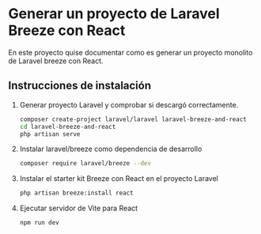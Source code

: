 # Generar un proyecto de Laravel Breeze con React

En este proyecto quise documentar como es generar un proyecto monolito de Laravel breeze con React.

## Instrucciones de instalación

1. Generar proyecto Laravel y comprobar si descargó correctamente.
    ```bash
    composer create-project laravel/laravel laravel-breeze-and-react
    cd laravel-breeze-and-react
    php artisan serve
    ```
2. Instalar laravel/breeze como dependencia de desarrollo
    ```bash
    composer require laravel/breeze --dev
    ```
3. Instalar el starter kit Breeze con React en el proyecto Laravel
    ```bash
    php artisan breeze:install react
    ```
4. Ejecutar servidor de Vite para React
    ```bash
    npm run dev
    ```